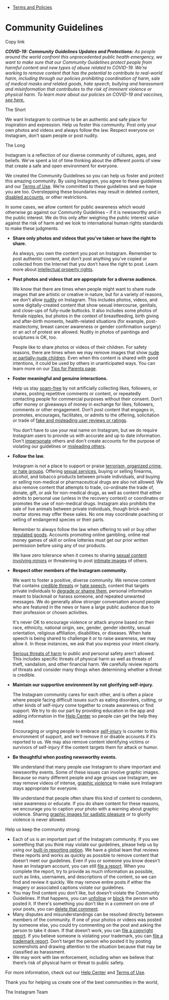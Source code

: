 *   [Terms and Policies](https://help.instagram.com/1417489251945243/?helpref=breadcrumb)

Community Guidelines
====================

Copy link

_**COVID-19: Community Guidelines Updates and Protections:** As people around the world confront this unprecedented public health emergency, we want to make sure that our Community Guidelines protect people from harmful content and new types of abuse related to COVID-19. We’re working to remove content that has the potential to contribute to real-world harm, including through our policies prohibiting coordination of harm, sale of medical masks and related goods, hate speech, bullying and harassment and misinformation that contributes to the risk of imminent violence or physical harm. To learn more about our policies on COVID-19 and vaccines, [see here.](https://help.instagram.com/697825587576762?helpref=faq_content)_

The Short

We want Instagram to continue to be an authentic and safe place for inspiration and expression. Help us foster this community. Post only your own photos and videos and always follow the law. Respect everyone on Instagram, don’t spam people or post nudity.

The Long

Instagram is a reflection of our diverse community of cultures, ages, and beliefs. We’ve spent a lot of time thinking about the different points of view that create a safe and open environment for everyone.

We created the Community Guidelines so you can help us foster and protect this amazing community. By using Instagram, you agree to these guidelines and our [Terms of Use](https://www.instagram.com/legal/terms). We’re committed to these guidelines and we hope you are too. Overstepping these boundaries may result in deleted content, [disabled accounts](https://help.instagram.com/366993040048856?helpref=faq_content), or other restrictions.

In some cases, we allow content for public awareness which would otherwise go against our Community Guidelines – if it is newsworthy and in the public interest. We do this only after weighing the public interest value against the risk of harm and we look to international human rights standards to make these judgments.

*   **Share only photos and videos that you’ve taken or have the right to share.**
    
    As always, you own the content you post on Instagram. Remember to post authentic content, and don’t post anything you’ve copied or collected from the Internet that you don’t have the right to post. Learn more about [intellectual property rights](https://help.instagram.com/126382350847838?helpref=faq_content).
    
*   **Post photos and videos that are appropriate for a diverse audience.**
    
    We know that there are times when people might want to share nude images that are artistic or creative in nature, but for a variety of reasons, we don’t allow [nudity](https://l.instagram.com/?u=https%3A%2F%2Fwww.facebook.com%2Fcommunitystandards%2Fadult_nudity_sexual_activity&e=AT37MCi8mPtcl-N0ydVNUCypLiAS1mgWDnF4ietR0RDuHXwfe7qGPj3px7sy0LQws5C7X7_QYAe4JVO12fL_no76l330LxII_vyQ2muqtPRLv0QLRcQylaEyGcckyn6SNBnBqzNMb1IdUschNIGRnQ) on Instagram. This includes photos, videos, and some digitally-created content that show sexual intercourse, genitals, and close-ups of fully-nude buttocks. It also includes some photos of female nipples, but photos in the context of breastfeeding, birth giving and after-birth moments, health-related situations (for example, post-mastectomy, breast cancer awareness or gender confirmation surgery) or an act of protest are allowed. Nudity in photos of paintings and sculptures is OK, too.
    
    People like to share photos or videos of their children. For safety reasons, there are times when we may remove images that show [nude or partially-nude children](https://l.instagram.com/?u=https%3A%2F%2Fwww.facebook.com%2Fcommunitystandards%2Fchild_nudity_sexual_exploitation&e=AT37MCi8mPtcl-N0ydVNUCypLiAS1mgWDnF4ietR0RDuHXwfe7qGPj3px7sy0LQws5C7X7_QYAe4JVO12fL_no76l330LxII_vyQ2muqtPRLv0QLRcQylaEyGcckyn6SNBnBqzNMb1IdUschNIGRnQ). Even when this content is shared with good intentions, it could be used by others in unanticipated ways. You can learn more on our [Tips for Parents page](https://help.instagram.com/154475974694511/?helpref=faq_content).
    
*   **Foster meaningful and genuine interactions.**
    
    Help us stay [spam-free](https://l.instagram.com/?u=https%3A%2F%2Fwww.facebook.com%2Fcommunitystandards%2Fspam&e=AT37MCi8mPtcl-N0ydVNUCypLiAS1mgWDnF4ietR0RDuHXwfe7qGPj3px7sy0LQws5C7X7_QYAe4JVO12fL_no76l330LxII_vyQ2muqtPRLv0QLRcQylaEyGcckyn6SNBnBqzNMb1IdUschNIGRnQ) by not artificially collecting likes, followers, or shares, posting repetitive comments or content, or repeatedly contacting people for commercial purposes without their consent. Don’t offer money or giveaways of money in exchange for likes, followers, comments or other engagement. Don’t post content that engages in, promotes, encourages, facilitates, or admits to the offering, solicitation or trade of [fake and misleading user reviews or ratings](https://l.instagram.com/?u=https%3A%2F%2Fwww.facebook.com%2Fcommunitystandards%2Ffraud_deception&e=AT37MCi8mPtcl-N0ydVNUCypLiAS1mgWDnF4ietR0RDuHXwfe7qGPj3px7sy0LQws5C7X7_QYAe4JVO12fL_no76l330LxII_vyQ2muqtPRLv0QLRcQylaEyGcckyn6SNBnBqzNMb1IdUschNIGRnQ).
    
    You don’t have to use your real name on Instagram, but we do require Instagram users to provide us with accurate and up to date information. Don't [impersonate](https://l.instagram.com/?u=https%3A%2F%2Fwww.facebook.com%2Fcommunitystandards%2Fmisrepresentation&e=AT37MCi8mPtcl-N0ydVNUCypLiAS1mgWDnF4ietR0RDuHXwfe7qGPj3px7sy0LQws5C7X7_QYAe4JVO12fL_no76l330LxII_vyQ2muqtPRLv0QLRcQylaEyGcckyn6SNBnBqzNMb1IdUschNIGRnQ) others and don't create accounts for the purpose of violating our guidelines or [misleading others](https://l.instagram.com/?u=https%3A%2F%2Ftransparency.fb.com%2Fpolicies%2Fcommunity-standards%2Finauthentic-behavior%2F&e=AT37MCi8mPtcl-N0ydVNUCypLiAS1mgWDnF4ietR0RDuHXwfe7qGPj3px7sy0LQws5C7X7_QYAe4JVO12fL_no76l330LxII_vyQ2muqtPRLv0QLRcQylaEyGcckyn6SNBnBqzNMb1IdUschNIGRnQ).
    
*   **Follow the law.**
    
    Instagram is not a place to support or praise [terrorism, organized crime, or hate groups](https://l.instagram.com/?u=https%3A%2F%2Fwww.facebook.com%2Fcommunitystandards%2Fdangerous_individuals_organizations&e=AT37MCi8mPtcl-N0ydVNUCypLiAS1mgWDnF4ietR0RDuHXwfe7qGPj3px7sy0LQws5C7X7_QYAe4JVO12fL_no76l330LxII_vyQ2muqtPRLv0QLRcQylaEyGcckyn6SNBnBqzNMb1IdUschNIGRnQ). Offering [sexual services](https://l.instagram.com/?u=https%3A%2F%2Fwww.facebook.com%2Fcommunitystandards%2Fsexual_solicitation&e=AT37MCi8mPtcl-N0ydVNUCypLiAS1mgWDnF4ietR0RDuHXwfe7qGPj3px7sy0LQws5C7X7_QYAe4JVO12fL_no76l330LxII_vyQ2muqtPRLv0QLRcQylaEyGcckyn6SNBnBqzNMb1IdUschNIGRnQ), buying or selling firearms, alcohol, and tobacco products between private individuals, and buying or selling non-medical or pharmaceutical drugs are also not allowed. We also remove content that attempts to trade, co-ordinate the trade of, donate, gift, or ask for non-medical drugs, as well as content that either admits to personal use (unless in the recovery context) or coordinates or promotes the use of non-medical drugs. Instagram also prohibits the sale of live animals between private individuals, though brick-and-mortar stores may offer these sales. No one may coordinate poaching or selling of endangered species or their parts.
    
    Remember to always follow the law when offering to sell or buy other [regulated goods](https://l.instagram.com/?u=https%3A%2F%2Fwww.facebook.com%2Fcommunitystandards%2Fregulated_goods&e=AT37MCi8mPtcl-N0ydVNUCypLiAS1mgWDnF4ietR0RDuHXwfe7qGPj3px7sy0LQws5C7X7_QYAe4JVO12fL_no76l330LxII_vyQ2muqtPRLv0QLRcQylaEyGcckyn6SNBnBqzNMb1IdUschNIGRnQ). Accounts promoting online gambling, online real money games of skill or online lotteries must get our prior written permission before using any of our products.
    
    We have zero tolerance when it comes to sharing [sexual content involving minors](https://l.instagram.com/?u=https%3A%2F%2Fwww.facebook.com%2Fcommunitystandards%2Fchild_nudity_sexual_exploitation&e=AT37MCi8mPtcl-N0ydVNUCypLiAS1mgWDnF4ietR0RDuHXwfe7qGPj3px7sy0LQws5C7X7_QYAe4JVO12fL_no76l330LxII_vyQ2muqtPRLv0QLRcQylaEyGcckyn6SNBnBqzNMb1IdUschNIGRnQ) or threatening to post [intimate images](https://l.instagram.com/?u=https%3A%2F%2Fwww.facebook.com%2Fcommunitystandards%2Fsexual_exploitation_adults&e=AT37MCi8mPtcl-N0ydVNUCypLiAS1mgWDnF4ietR0RDuHXwfe7qGPj3px7sy0LQws5C7X7_QYAe4JVO12fL_no76l330LxII_vyQ2muqtPRLv0QLRcQylaEyGcckyn6SNBnBqzNMb1IdUschNIGRnQ) of others.
    
*   **Respect other members of the Instagram community.**
    
    We want to foster a positive, diverse community. We remove content that contains [credible threats](https://l.instagram.com/?u=https%3A%2F%2Fwww.facebook.com%2Fcommunitystandards%2Fcredible_violence&e=AT37MCi8mPtcl-N0ydVNUCypLiAS1mgWDnF4ietR0RDuHXwfe7qGPj3px7sy0LQws5C7X7_QYAe4JVO12fL_no76l330LxII_vyQ2muqtPRLv0QLRcQylaEyGcckyn6SNBnBqzNMb1IdUschNIGRnQ) or [hate speech](https://l.instagram.com/?u=https%3A%2F%2Fwww.facebook.com%2Fcommunitystandards%2Fhate_speech&e=AT37MCi8mPtcl-N0ydVNUCypLiAS1mgWDnF4ietR0RDuHXwfe7qGPj3px7sy0LQws5C7X7_QYAe4JVO12fL_no76l330LxII_vyQ2muqtPRLv0QLRcQylaEyGcckyn6SNBnBqzNMb1IdUschNIGRnQ), content that targets private individuals to [degrade or shame them](https://l.instagram.com/?u=https%3A%2F%2Fwww.facebook.com%2Fcommunitystandards%2Fbullying&e=AT37MCi8mPtcl-N0ydVNUCypLiAS1mgWDnF4ietR0RDuHXwfe7qGPj3px7sy0LQws5C7X7_QYAe4JVO12fL_no76l330LxII_vyQ2muqtPRLv0QLRcQylaEyGcckyn6SNBnBqzNMb1IdUschNIGRnQ), personal information meant to blackmail or harass someone, and repeated unwanted messages. We do generally allow stronger conversation around people who are featured in the news or have a large public audience due to their profession or chosen activities.
    
    It's never OK to encourage violence or attack anyone based on their race, ethnicity, national origin, sex, gender, gender identity, sexual orientation, religious affiliation, disabilities, or diseases. When hate speech is being shared to challenge it or to raise awareness, we may allow it. In those instances, we ask that you express your intent clearly.
    
    [Serious threats of harm](https://l.instagram.com/?u=https%3A%2F%2Fwww.facebook.com%2Fcommunitystandards%2Fcredible_violence&e=AT37MCi8mPtcl-N0ydVNUCypLiAS1mgWDnF4ietR0RDuHXwfe7qGPj3px7sy0LQws5C7X7_QYAe4JVO12fL_no76l330LxII_vyQ2muqtPRLv0QLRcQylaEyGcckyn6SNBnBqzNMb1IdUschNIGRnQ) to public and personal safety aren't allowed. This includes specific threats of physical harm as well as threats of theft, vandalism, and other financial harm. We carefully review reports of threats and consider many things when determining whether a threat is credible.
    
*   **Maintain our supportive environment by not glorifying self-injury.**
    
    The Instagram community cares for each other, and is often a place where people facing difficult issues such as eating disorders, cutting, or other kinds of self-injury come together to create awareness or find support. We try to do our part by providing education in the app and adding information in the [Help Center](https://help.instagram.com/) so people can get the help they need.
    
    Encouraging or urging people to embrace [self-injury](https://l.instagram.com/?u=https%3A%2F%2Fwww.facebook.com%2Fcommunitystandards%2Fsuicide_self_injury_violence&e=AT37MCi8mPtcl-N0ydVNUCypLiAS1mgWDnF4ietR0RDuHXwfe7qGPj3px7sy0LQws5C7X7_QYAe4JVO12fL_no76l330LxII_vyQ2muqtPRLv0QLRcQylaEyGcckyn6SNBnBqzNMb1IdUschNIGRnQ) is counter to this environment of support, and we’ll remove it or disable accounts if it’s reported to us. We may also remove content identifying victims or survivors of self-injury if the content targets them for attack or humor.
    
*   **Be thoughtful when posting newsworthy events.**
    
    We understand that many people use Instagram to share important and newsworthy events. Some of these issues can involve graphic images. Because so many different people and age groups use Instagram, we may remove videos of intense, [graphic violence](https://l.instagram.com/?u=https%3A%2F%2Fwww.facebook.com%2Fcommunitystandards%2Fgraphic_violence&e=AT37MCi8mPtcl-N0ydVNUCypLiAS1mgWDnF4ietR0RDuHXwfe7qGPj3px7sy0LQws5C7X7_QYAe4JVO12fL_no76l330LxII_vyQ2muqtPRLv0QLRcQylaEyGcckyn6SNBnBqzNMb1IdUschNIGRnQ) to make sure Instagram stays appropriate for everyone.
    
    We understand that people often share this kind of content to condemn, raise awareness or educate. If you do share content for these reasons, we encourage you to caption your photo with a warning about graphic violence. Sharing [graphic images for sadistic pleasure](https://l.instagram.com/?u=https%3A%2F%2Fwww.facebook.com%2Fcommunitystandards%2Fcruel_insensitive&e=AT37MCi8mPtcl-N0ydVNUCypLiAS1mgWDnF4ietR0RDuHXwfe7qGPj3px7sy0LQws5C7X7_QYAe4JVO12fL_no76l330LxII_vyQ2muqtPRLv0QLRcQylaEyGcckyn6SNBnBqzNMb1IdUschNIGRnQ) or to glorify violence is never allowed.
    

Help us keep the community strong:

*   Each of us is an important part of the Instagram community. If you see something that you think may violate our guidelines, please help us by using our [built-in reporting option](https://help.instagram.com/165828726894770?helpref=faq_content). We have a global team that reviews these reports and works as quickly as possible to remove content that doesn’t meet our guidelines. Even if you or someone you know doesn’t have an Instagram account, you can still [file a report](https://help.instagram.com/contact/383679321740945). When you complete the report, try to provide as much information as possible, such as links, usernames, and descriptions of the content, so we can find and review it quickly. We may remove entire posts if either the imagery or associated captions violate our guidelines.
*   You may find content you don’t like, but doesn’t violate the Community Guidelines. If that happens, you can [unfollow](https://help.instagram.com/286340048138725?helpref=faq_content) or [block](https://help.instagram.com/426700567389543/?helpref=faq_content) the person who posted it. If there's something you don't like in a comment on one of your posts, you can [delete that comment](https://help.instagram.com/289098941190483?helpref=faq_content).
*   Many disputes and misunderstandings can be resolved directly between members of the community. If one of your photos or videos was posted by someone else, you could try commenting on the post and asking the person to take it down. If that doesn’t work, you can [file a copyright report](https://help.instagram.com/126382350847838?helpref=faq_content). If you believe someone is violating your trademark, you can [file a trademark report](https://help.instagram.com/222826637847963?helpref=faq_content). Don't target the person who posted it by posting screenshots and drawing attention to the situation because that may be classified as harassment.
*   We may work with law enforcement, including when we believe that there’s risk of physical harm or threat to public safety.

For more information, check out our [Help Center](https://help.instagram.com/) and [Terms of Use](https://l.instagram.com/?u=http%3A%2F%2Finstagram.com%2Flegal%2Fterms%2F%23&e=AT37MCi8mPtcl-N0ydVNUCypLiAS1mgWDnF4ietR0RDuHXwfe7qGPj3px7sy0LQws5C7X7_QYAe4JVO12fL_no76l330LxII_vyQ2muqtPRLv0QLRcQylaEyGcckyn6SNBnBqzNMb1IdUschNIGRnQ).

Thank you for helping us create one of the best communities in the world,

The Instagram Team